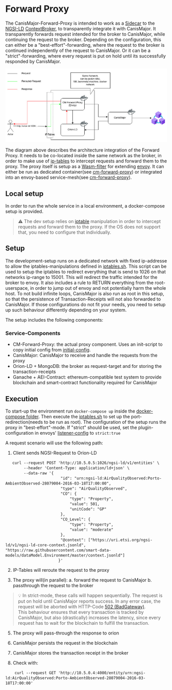 # Forward Proxy

The CanisMajor-Forward-Proxy is intended to work as a [Sidecar](https://www.oreilly.com/library/view/designing-distributed-systems/9781491983638/ch02.html) to the [NGSI-LD](https://docbox.etsi.org/isg/cim/open/Latest%20release%20NGSI-LD%20API%20for%20public%20comment.pdf) [ContextBroker](https://github.com/FIWARE/context.Orion-LD),
to transparently integrate it with CanisMajor. It transparently forwards request intended for the broker to CanisMajor, while continuing the request to the broker. Depending on the configuration, this
can either be a "best-effort"-forwarding, where the request to the broker is continued independently of the request to CanisMajor. Or it can be a "strict"-forwarding, where every request is put on hold until its successfully responded by CanisMajor.

![CM-Forward-Proxy Arch](./cm-forward-proxy.jpg)

The diagram above describes the architecture integration of the Forward Proxy. It needs to be co-located inside the same network as the broker, in order to make use of 
[ip-tables](https://linux.die.net/man/8/iptables) to intercept requests and forward them to the proxy. The proxy itself is setup as a [Wasm-filter](https://www.envoyproxy.io/docs/envoy/latest/api-v3/extensions/filters/http/wasm/v3/wasm.proto)
for extending [envoy](https://www.envoyproxy.io). It can either be run as dedicated container(see [cm-forward-proxy](https://quay.io/repository/fiware/cm-forward-proxy)) or integrated into an envoy-based service-mesh(see [cm-forward-proxy](https://quay.io/repository/fiware/cm-forward-filter-extension)).

## Local setup

In order to run the whole service in a local environment, a docker-compose setup is provided. 

> :warning:  The dev setup relies on [iptable](https://linux.die.net/man/8/iptables) manipulation 
> in order to intercept requests and forward them to the proxy. If the OS does not support that, you 
> need to configure that individually.

## Setup

The development-setup runs on a dedicated network with fixed ip-addresse to allow the iptables-manipulations defined in [iptables.sh](./docker-compose/iptables.sh).
This script can be used to setup the iptables to redirect everything that is send to 1026 on that networks ip-range to 15001. This will redirect the traffic
intended for the broker to envoy. It also includes a rule to RETURN everything from the root-userspace, in order to jump out of envoy and
not potentially harm the whole host. To not build infinite loops, CanisMajor is also run as root in this setup, so that the persistence of Transaction-Receipts will not 
also forwarded to CanisMajor. If those configurations do not fit your needs, you need to setup up such behaviour differently
depending on your system. 

The setup includes the following components:


### Service-Components

* CM-Forward-Proxy: the actual proxy component. Uses an init-script to copy initial config from [initial-config](./docker-compose/initial-config).
* CanisMajor: CanisMajor to receive and handle the requests from the proxy
* Orion-LD + MongoDB: the broker as request-target and for storing the transaction-receipts
* Ganache + AEI-Contract: ethereum-compatible test system to provide blockchain and smart-contract functionality required for CanisMajor

## Execution

To start-up the environment run ```docker-compose up``` inside the [docker-compose folder](./docker-compose). Then execute the [iptables.sh](./docker-compose/iptables.sh) to set up the port-redirection(needs to be run as root).
The configuration of the setup runs the proxy in "best-effort"-mode. If "strict" should be used, set the plugin-configuration in envoys' [listener-config](./docker-compose/initial-config/listener.yaml#L38) to ```strict:true```

A request scenario will use the following path:

1. Client sends NGSI-Request to Orion-LD 
```console
   curl --request POST 'http://10.5.0.5:1026/ngsi-ld/v1/entities' \
        --header 'Content-Type: application/ld+json' \
        --data-raw '{
                        "id": "urn:ngsi-ld:AirQualityObserved:Porto-AmbientObserved-28079004-2016-03-18T17:00:00",
                        "type": "AirQualityObserved",
                        "CO": {
                            "type": "Property",
                            "value": 501,
                            "unitCode": "GP"
                        },
                        "CO_Level": {
                            "type": "Property",
                            "value": "moderate"
                        },
                        "@context": ["https://uri.etsi.org/ngsi-ld/v1/ngsi-ld-core-context.jsonld", "https://raw.githubusercontent.com/smart-data-models/dataModel.Environment/master/context.jsonld"]
                       }'
```

2. IP-Tables will reroute the request to the proxy

3. The proxy will(in parallel):
   a. forward the request to CanisMajor
   b. passthrough the request to the broker
> :bulb: In strict-mode, these calls will happen sequentially. The request is put on hold until CanisMajor reports success. 
> In any error case, the request will be aborted with HTTP-Code [502 (BadGateway)](https://developer.mozilla.org/en-US/docs/Web/HTTP/Status/502).   
> This behaviour ensures that every transaction is tracked by CanisMajor, but also (drastically) increases the latency, since every request has to wait
> for the blockchain to fulfill the transaction. 

5. The proxy will pass-through the response to orion

6. CanisMajor persists the request in the blockchain

7. CanisMajor stores the transaction receipt in the broker

8. Check with:
```console
    curl --request GET 'http://10.5.0.4:4000/entity/urn:ngsi-ld:AirQualityObserved:Porto-AmbientObserved-28079004-2016-03-18T17:00:00'    
```
